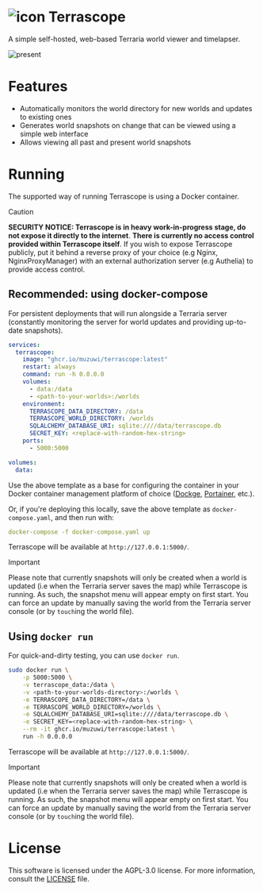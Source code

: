 [icon]: terrascope/static/images/favicon.ico
# ![icon] Terrascope

A simple self-hosted, web-based Terraria world viewer and timelapser.

[present]: docs/present.png
![present]

# Features

- Automatically monitors the world directory for new worlds and updates to existing ones
- Generates world snapshots on change that can be viewed using a simple web interface
- Allows viewing all past and present world snapshots

# Running

The supported way of running Terrascope is using a Docker container.

> [!CAUTION]
> **SECURITY NOTICE: Terrascope is in heavy work-in-progress stage, do not expose it directly to the internet**.
> **There is currently no access control provided within Terrascope itself**.
> If you wish to expose Terrascope publicly, put it behind a reverse proxy of your choice (e.g Nginx, NginxProxyManager) with an external authorization server (e.g Authelia) to provide access control.

## Recommended: using docker-compose

For persistent deployments that will run alongside a Terraria server (constantly monitoring the server for world updates and providing up-to-date snapshots).

```yaml
services:
  terrascope:
    image: "ghcr.io/muzuwi/terrascope:latest"
    restart: always
    command: run -h 0.0.0.0
    volumes:
      - data:/data
      - <path-to-your-worlds>:/worlds
    environment:
      TERRASCOPE_DATA_DIRECTORY: /data
      TERRASCOPE_WORLD_DIRECTORY: /worlds
      SQLALCHEMY_DATABASE_URI: sqlite:////data/terrascope.db
      SECRET_KEY: <replace-with-random-hex-string>
    ports:
      - 5000:5000

volumes:
  data:
```

Use the above template as a base for configuring the container in your Docker container management platform of choice ([Dockge](https://github.com/louislam/dockge), [Portainer](https://github.com/portainer/portainer/), etc.).

Or, if you're deploying this locally, save the above template as `docker-compose.yaml`, and then run with:

```yaml
docker-compose -f docker-compose.yaml up
```

Terrascope will be available at `http://127.0.0.1:5000/`.
> [!IMPORTANT]
> Please note that currently snapshots will only be created when a world is updated (i.e when the Terraria server saves the map) while Terrascope is running.
> As such, the snapshot menu will appear empty on first start.
> You can force an update by manually saving the world from the Terraria server console (or by `touch`ing the world file).

## Using `docker run`

For quick-and-dirty testing, you can use `docker run`.

```bash
sudo docker run \
    -p 5000:5000 \
    -v terrascope_data:/data \
    -v <path-to-your-worlds-directory>:/worlds \
    -e TERRASCOPE_DATA_DIRECTORY=/data \
    -e TERRASCOPE_WORLD_DIRECTORY=/worlds \
    -e SQLALCHEMY_DATABASE_URI=sqlite:////data/terrascope.db \
    -e SECRET_KEY=<replace-with-random-hex-string> \
    --rm -it ghcr.io/muzuwi/terrascope:latest \
    run -h 0.0.0.0
```

Terrascope will be available at `http://127.0.0.1:5000/`.
> [!IMPORTANT]
> Please note that currently snapshots will only be created when a world is updated (i.e when the Terraria server saves the map) while Terrascope is running.
> As such, the snapshot menu will appear empty on first start.
> You can force an update by manually saving the world from the Terraria server console (or by `touch`ing the world file).

# License

This software is licensed under the AGPL-3.0 license.
For more information, consult the [LICENSE](./LICENSE) file.